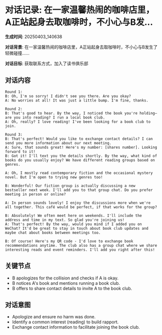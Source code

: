 # 对话记录: 在一家温馨热闹的咖啡店里，A正站起身去取咖啡时，不小心与B发...

**生成时间**: 20250403_140638

**对话背景**: 在一家温馨热闹的咖啡店里，A正站起身去取咖啡时，不小心与B发生了轻微碰撞......

**对话目标**: 获取联系方式，加入了读书俱乐部

## 对话内容

```
Round 1:
B: Oh, I'm so sorry! I didn't see you there. Are you okay?
A: No worries at all! It was just a little bump. I'm fine, thanks.

Round 2:
B: That's good to hear. By the way, I noticed the book you're holding—are you into reading? I run a local book club.
A: Oh, really? I love reading! I've been looking for a book club to join.

Round 3:
B: That's perfect! Would you like to exchange contact details? I can send you more information about our next meeting.
A: Sure, that sounds great! Here's my number: [shares number]. Looking forward to it!
B: Got it! I'll text you the details shortly. By the way, what kind of books do you usually enjoy? We have different reading groups based on genres.  

A: Oh, I mostly read contemporary fiction and the occasional mystery novel. But I'm open to trying new genres too!  

B: Wonderful! Our fiction group is actually discussing a new bestseller next week. I'll add you to that group chat. Do you prefer meeting in person or online?  

A: In person sounds lovely! I enjoy the discussions more when we're all together. This café would be perfect, if that works for the group?  

B: Absolutely! We often meet here on weekends. I'll include the address and time in my text. So glad you're joining us!
A: That's perfect! By the way, would you mind if I added you on WeChat? It'd be great to stay in touch about book club updates and maybe chat about books between meetings too.  

B: Of course! Here's my QR code - I'd love to exchange book recommendations anytime. The club also has a group chat where we share interesting reads and event reminders. I'll add you right after this!
```

## 关键节点

- B apologizes for the collision and checks if A is okay.
- B notices A's book and mentions running a book club.
- B offers to share contact details to invite A to the book club.

## 对话意图

- Apologize and ensure no harm was done.
- Identify a common interest (reading) to build rapport.
- Exchange contact information to facilitate joining the book club.
